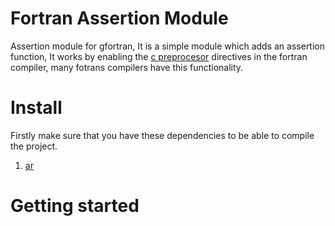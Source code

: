 # Fortran Assertion Module
Assertion module for gfortran, It is a simple module which adds an assertion function, It works by enabling the [c preprocesor](https://gcc.gnu.org/onlinedocs/gfortran/Preprocessing-Options.html) directives in the fortran compiler, many fotrans compilers have this functionality.
# Install
Firstly make sure that you have these dependencies to be able to compile the project.
1. [ar](https://man.archlinux.org/man/ar.1.en)
# Getting started
